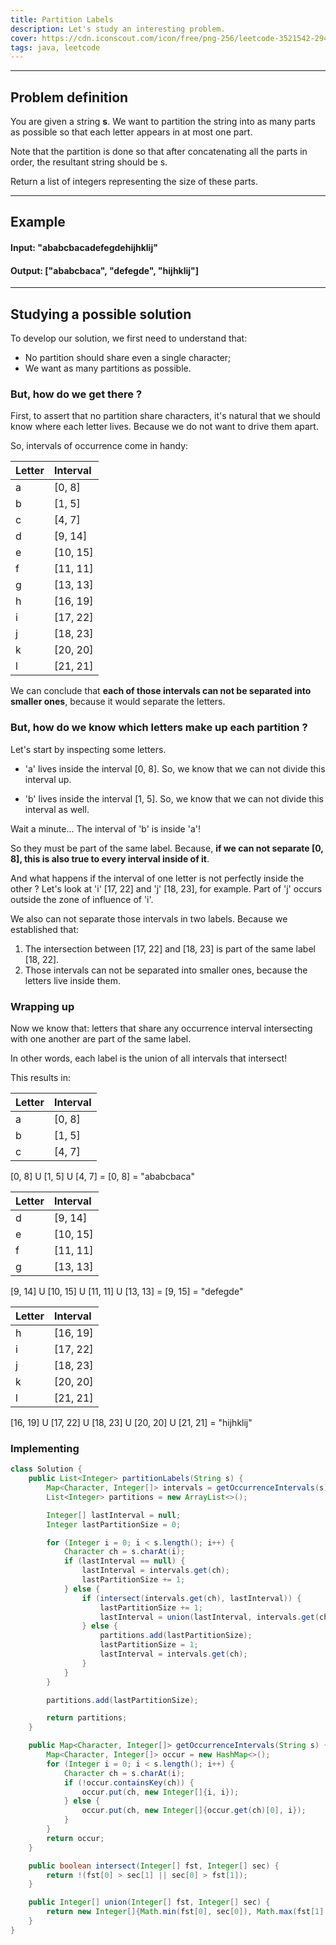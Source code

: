 ```yaml
---
title: Partition Labels
description: Let's study an interesting problem.
cover: https://cdn.iconscout.com/icon/free/png-256/leetcode-3521542-2944960.png
tags: java, leetcode
---
```


---

## Problem definition

You are given a string **s**. We want to partition the string into as many parts
as possible so that each letter appears in at most one part.

Note that the partition is done so that after concatenating all the parts in order,
the resultant string should be s.

Return a list of integers representing the size of these parts.

---

## Example

#### Input: "ababcbacadefegdehijhklij"
#### Output: ["ababcbaca", "defegde", "hijhklij"]

---

## Studying a possible solution

To develop our solution, we first need to understand that:
- No partition should share even a single character;
- We want as many partitions as possible.

### But, how do we get there ?

First, to assert that no partition share characters, it's natural that
we should know where each letter lives. Because we do not want to drive
them apart.

So, intervals of occurrence come in handy:

| Letter | Interval |
| :- | :-       |
| a  | [0, 8]   |
| b  | [1, 5]   |
| c  | [4, 7]   |
| d  | [9, 14]  |
| e  | [10, 15] |
| f  | [11, 11] |
| g  | [13, 13] |
| h  | [16, 19] |
| i  | [17, 22] |
| j  | [18, 23] |
| k  | [20, 20] |
| l  | [21, 21] |

We can conclude that **each of those intervals can not be separated 
into smaller ones**, because it would separate the letters.

### But, how do we know which letters make up each partition ?

Let's start by inspecting some letters.

- 'a' lives inside the interval [0, 8]. So, we know that we can not
divide this interval up.

- 'b' lives inside the interval [1, 5]. So, we know that we can not
divide this interval as well.

Wait a minute... The interval of 'b' is inside 'a'!

So they must be part of the same label. Because, **if we can not separate [0, 8],
this is also true to every interval inside of it**.

And what happens if the interval of one letter is not perfectly inside the other ? 
Let's look at 'i' [17, 22] and 'j' [18, 23], for example. Part of 'j' occurs outside 
the zone of influence of 'i'.

We also can not separate those intervals in two labels. Because we established that:
1. The intersection between [17, 22] and [18, 23] is part of the same label [18, 22].
2. Those intervals can not be separated into smaller ones, because the letters live inside them.

### Wrapping up

Now we know that: letters that share any occurrence interval intersecting with one another are
part of the same label.

In other words, each label is the union of all intervals that intersect!

This results in:

| Letter | Interval |
| :- | :-       |
| a  | [0, 8]   |
| b  | [1, 5]   |
| c  | [4, 7]   |

[0, 8] U [1, 5] U [4, 7] = [0, 8] = "ababcbaca"

| Letter | Interval |
| :- | :-       |
| d  | [9, 14]  |
| e  | [10, 15] |
| f  | [11, 11] |
| g  | [13, 13] |

[9, 14] U [10, 15] U [11, 11] U [13, 13] = [9, 15] = "defegde"

| Letter | Interval |
| :- | :-       |
| h  | [16, 19] |
| i  | [17, 22] |
| j  | [18, 23] |
| k  | [20, 20] |
| l  | [21, 21] |

[16, 19] U [17, 22] U [18, 23] U [20, 20] U [21, 21] = "hijhklij"

### Implementing

```java 
class Solution {
    public List<Integer> partitionLabels(String s) {
        Map<Character, Integer[]> intervals = getOccurrenceIntervals(s);
        List<Integer> partitions = new ArrayList<>();

        Integer[] lastInterval = null;
        Integer lastPartitionSize = 0;

        for (Integer i = 0; i < s.length(); i++) {
            Character ch = s.charAt(i);
            if (lastInterval == null) {
                lastInterval = intervals.get(ch);
                lastPartitionSize += 1;
            } else {
                if (intersect(intervals.get(ch), lastInterval)) {
                    lastPartitionSize += 1;
                    lastInterval = union(lastInterval, intervals.get(ch));
                } else {
                    partitions.add(lastPartitionSize);
                    lastPartitionSize = 1;
                    lastInterval = intervals.get(ch);
                }
            }
        }

        partitions.add(lastPartitionSize);

        return partitions;
    }

    public Map<Character, Integer[]> getOccurrenceIntervals(String s) {
        Map<Character, Integer[]> occur = new HashMap<>();
        for (Integer i = 0; i < s.length(); i++) {
            Character ch = s.charAt(i);
            if (!occur.containsKey(ch)) {
                occur.put(ch, new Integer[]{i, i});
            } else {
                occur.put(ch, new Integer[]{occur.get(ch)[0], i});
            }
        }
        return occur;
    }

    public boolean intersect(Integer[] fst, Integer[] sec) {
        return !(fst[0] > sec[1] || sec[0] > fst[1]);
    }

    public Integer[] union(Integer[] fst, Integer[] sec) {
        return new Integer[]{Math.min(fst[0], sec[0]), Math.max(fst[1], sec[1])};
    }
}
```